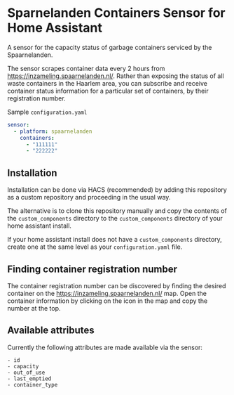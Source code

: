 # Sparnelanden Containers Sensor for Home Assistant

A sensor for the capacity status of garbage containers serviced by the Spaarnelanden.

The sensor scrapes container data every 2 hours from
https://inzameling.spaarnelanden.nl/.  Rather than exposing the status of all waste
containers in the Haarlem area, you can subscribe and receive container status
information for a particular set of containers, by their registration number.

Sample `configuration.yaml`

```yaml
sensor:
  - platform: spaarnelanden
    containers:
      - "111111"
      - "222222"
```

## Installation


Installation can be done via HACS (recommended) by adding this repository as a custom
repository and proceeding in the usual way.

The alternative is to clone this repository manually and copy the contents of the
`custom_components` directory to the `custom_components` directory of your home
assistant install.

If your home assistant install does not have a `custom_components` directory, create one
at the same level as your `configuration.yaml` file.

## Finding container registration number

The container registration number can be discovered by finding the desired container on
the https://inzameling.spaarnelanden.nl/ map. Open the container information by clicking
on the icon in the map and copy the number at the top.


## Available attributes

Currently the following attributes are made available via the sensor:

```
- id
- capacity
- out_of_use
- last_emptied
- container_type
```
